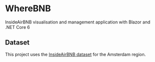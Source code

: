 # WhereBNB
InsideAirBNB visualisation and management application with Blazor and .NET Core 6

## Dataset

This project uses the [InsideAirBNB dataset](http://insideairbnb.com/get-the-data.html) for the Amsterdam region.
